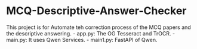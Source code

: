 # MCQ-Descriptive-Answer-Checker
This project is for Automate teh correction process of the MCQ papers and the descriptive answering.  - app.py: The OG Tesseract and TrOCR. - main.py: It uses Qwen Services.  - main1.py: FastAPI of Qwen.
